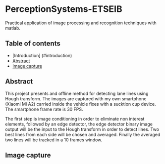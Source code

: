 # PerceptionSystems-ETSEIB
Practical application of image processing and recognition techniques with matlab.

## Table of contents
* [Introduction] (#introduction)
* [Abstract](#abstract)
* [Image capture](#image-capture)

## Abstract
This project presents and offline method for detecting lane lines using Hough transform.
The images are captured with my own smartphone (Xiaomi Mi A2) carried inside the vehicle fixes with a sucktion cup device. The smartphone frame rate is 30 FPS.

The first step is image conditioning in order to eliminate non interest elements, followed by an edge detector, the edge detector binary image output will be the input to the Hough transform in order to detect lines. Two best lines from each side will be chosen and averaged. Finally the averaged two lines will be tracked in a 10 frames window.

## Image capture
